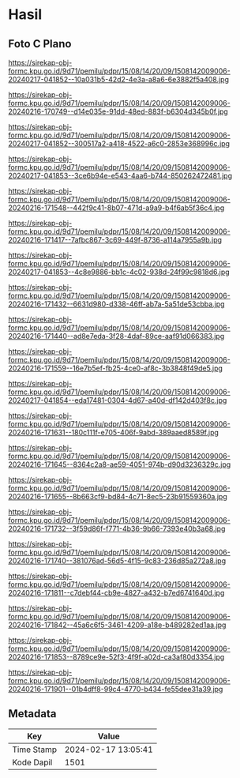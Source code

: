 # Hasil

## Foto C Plano

https://sirekap-obj-formc.kpu.go.id/9d71/pemilu/pdpr/15/08/14/20/09/1508142009006-20240217-041852--10a031b5-42d2-4e3a-a8a6-6e3882f5a408.jpg

https://sirekap-obj-formc.kpu.go.id/9d71/pemilu/pdpr/15/08/14/20/09/1508142009006-20240216-170749--d14e035e-91dd-48ed-883f-b6304d345b0f.jpg

https://sirekap-obj-formc.kpu.go.id/9d71/pemilu/pdpr/15/08/14/20/09/1508142009006-20240217-041852--300517a2-a418-4522-a6c0-2853e368996c.jpg

https://sirekap-obj-formc.kpu.go.id/9d71/pemilu/pdpr/15/08/14/20/09/1508142009006-20240217-041853--3ce6b94e-e543-4aa6-b744-850262472481.jpg

https://sirekap-obj-formc.kpu.go.id/9d71/pemilu/pdpr/15/08/14/20/09/1508142009006-20240216-171548--442f9c41-8b07-471d-a9a9-b4f6ab5f36c4.jpg

https://sirekap-obj-formc.kpu.go.id/9d71/pemilu/pdpr/15/08/14/20/09/1508142009006-20240216-171417--7afbc867-3c69-449f-8736-a114a7955a9b.jpg

https://sirekap-obj-formc.kpu.go.id/9d71/pemilu/pdpr/15/08/14/20/09/1508142009006-20240217-041853--4c8e9886-bb1c-4c02-938d-24f99c9818d6.jpg

https://sirekap-obj-formc.kpu.go.id/9d71/pemilu/pdpr/15/08/14/20/09/1508142009006-20240216-171432--6631d980-d338-46ff-ab7a-5a51de53cbba.jpg

https://sirekap-obj-formc.kpu.go.id/9d71/pemilu/pdpr/15/08/14/20/09/1508142009006-20240216-171440--ad8e7eda-3f28-4daf-89ce-aaf91d066383.jpg

https://sirekap-obj-formc.kpu.go.id/9d71/pemilu/pdpr/15/08/14/20/09/1508142009006-20240216-171559--16e7b5ef-fb25-4ce0-af8c-3b3848f49de5.jpg

https://sirekap-obj-formc.kpu.go.id/9d71/pemilu/pdpr/15/08/14/20/09/1508142009006-20240217-041854--eda17481-0304-4d67-a40d-df142d403f8c.jpg

https://sirekap-obj-formc.kpu.go.id/9d71/pemilu/pdpr/15/08/14/20/09/1508142009006-20240216-171631--180c111f-e705-406f-9abd-389aaed8589f.jpg

https://sirekap-obj-formc.kpu.go.id/9d71/pemilu/pdpr/15/08/14/20/09/1508142009006-20240216-171645--8364c2a8-ae59-4051-974b-d90d3236329c.jpg

https://sirekap-obj-formc.kpu.go.id/9d71/pemilu/pdpr/15/08/14/20/09/1508142009006-20240216-171655--8b663cf9-bd84-4c71-8ec5-23b91559360a.jpg

https://sirekap-obj-formc.kpu.go.id/9d71/pemilu/pdpr/15/08/14/20/09/1508142009006-20240216-171732--3f59d86f-f771-4b36-9b66-7393e40b3a68.jpg

https://sirekap-obj-formc.kpu.go.id/9d71/pemilu/pdpr/15/08/14/20/09/1508142009006-20240216-171740--381076ad-56d5-4f15-9c83-236d85a272a8.jpg

https://sirekap-obj-formc.kpu.go.id/9d71/pemilu/pdpr/15/08/14/20/09/1508142009006-20240216-171811--c7debf44-cb9e-4827-a432-b7ed6741640d.jpg

https://sirekap-obj-formc.kpu.go.id/9d71/pemilu/pdpr/15/08/14/20/09/1508142009006-20240216-171842--45a6c6f5-3461-4209-a18e-b489282ed1aa.jpg

https://sirekap-obj-formc.kpu.go.id/9d71/pemilu/pdpr/15/08/14/20/09/1508142009006-20240216-171853--8789ce9e-52f3-4f9f-a02d-ca3af80d3354.jpg

https://sirekap-obj-formc.kpu.go.id/9d71/pemilu/pdpr/15/08/14/20/09/1508142009006-20240216-171901--01b4dff8-99c4-4770-b434-fe55dee31a39.jpg


## Metadata

| Key        | Value               |
| ---------- | ------------------- |
| Time Stamp | 2024-02-17 13:05:41 |
| Kode Dapil | 1501                |




